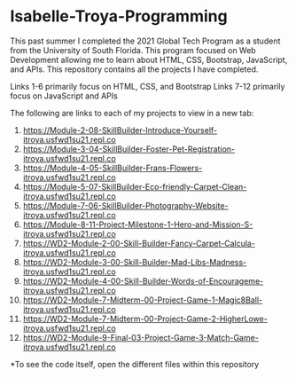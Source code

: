 # Isabelle-Troya-Programming
This past summer I completed the 2021 Global Tech Program as a student from the University of South Florida. 
This program focused on Web Development allowing me to learn about HTML, CSS, Bootstrap, JavaScript, and APIs. 
This repository contains all the projects I have completed.

Links 1-6 primarily focus on HTML, CSS, and Bootstrap
Links 7-12 primarily focus on JavaScript and APIs

The following are links to each of my projects to view in a new tab:
1. https://Module-2-08-SkillBuilder-Introduce-Yourself-itroya.usfwd1su21.repl.co
2. https://Module-3-04-SkillBuilder-Foster-Pet-Registration-itroya.usfwd1su21.repl.co
3. https://Module-4-05-SkillBuilder-Frans-Flowers-itroya.usfwd1su21.repl.co
4. https://Module-5-07-SkillBuilder-Eco-friendly-Carpet-Clean-itroya.usfwd1su21.repl.co
5. https://Module-7-06-SkillBuilder-Photography-Website-itroya.usfwd1su21.repl.co
6. https://Module-8-11-Project-Milestone-1-Hero-and-Mission-S-itroya.usfwd1su21.repl.co
7. https://WD2-Module-2-00-Skill-Builder-Fancy-Carpet-Calcula-itroya.usfwd1su21.repl.co
8. https://WD2-Module-3-00-Skill-Builder-Mad-Libs-Madness-itroya.usfwd1su21.repl.co
9. https://WD2-Module-4-00-Skill-Builder-Words-of-Encourageme-itroya.usfwd1su21.repl.co
10. https://WD2-Module-7-Midterm-00-Project-Game-1-Magic8Ball-itroya.usfwd1su21.repl.co
11. https://WD2-Module-7-Midterm-00-Project-Game-2-HigherLowe-itroya.usfwd1su21.repl.co
12. https://WD2-Module-9-Final-03-Project-Game-3-Match-Game-itroya.usfwd1su21.repl.co

*To see the code itself, open the different files within this repository
